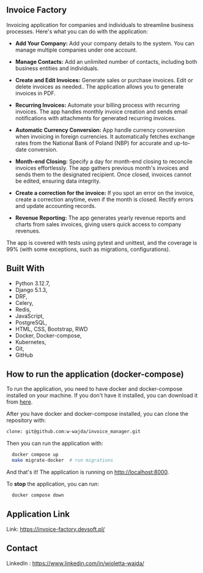 ## Invoice Factory

Invoicing application for companies and individuals to streamline business processes.
Here's what you can do with the application:

* **Add Your Company:** Add your company details to the system. 
You can manage multiple companies under one account.

* **Manage Contacts:** Add an unlimited number of contacts, including both business entities and individuals.

* **Create and Edit Invoices:** Generate sales or purchase invoices. 
Edit or delete invoices as needed.. 
The application allows you to generate invoices in PDF.

* **Recurring Invoices:** Automate your billing process with recurring invoices. 
The app handles monthly invoice creation and sends email notifications with attachments for generated recurring invoices.

* **Automatic Currency Conversion:** App handle currency conversion when invoicing in foreign currencies. 
It automatically fetches exchange rates from the National Bank of Poland (NBP) for accurate and up-to-date conversion.

* **Month-end Closing:** Specify a day for month-end closing to reconcile invoices effortlessly. 
The app gathers previous month's invoices and sends them to the designated recipient. 
Once closed, invoices cannot be edited, ensuring data integrity.

* **Create a correction for the invoice:** If you spot an error on the invoice, create a correction anytime, even if the month is closed. 
Rectify errors and update accounting records.

* **Revenue Reporting:** The app generates yearly revenue reports and charts from sales invoices, giving users quick access to company revenues.

The app is covered with tests using pytest and unittest, and the coverage is 99% (with some exceptions, such as migrations, configurations).

## Built With

* Python 3.12.7,
* Django 5.1.3, 
* DRF,
* Celery, 
* Redis,
* JavaScript,
* PostgreSQL,
* HTML, CSS, Bootstrap, RWD
* Docker, Docker-compose,
* Kubernetes,
* Git, 
* GitHub

## How to run the application (docker-compose)

To run the application, you need to have docker and docker-compose installed on your machine. If you don't have it installed, 
you can download it from [here](https://www.docker.com/products/docker-desktop).

After you have docker and docker-compose installed, you can clone the repository with:

```bash
clone: git@github.com:w-wajda/invoice_manager.git
```
Then you can run the application with:

```bash
  docker compose up
  make migrate-docker  # run migrations
```

And that's it! The application is running on [http://localhost:8000](http://localhost:8000). 

To **stop** the application, you can run:

```bash
  docker compose down
```

## Application Link

Link: https://invoice-factory.devsoft.pl/

## Contact

LinkedIn : https://www.linkedin.com/in/wioletta-wajda/







